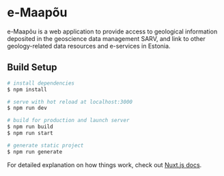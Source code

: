 # e-Maapõu
e-Maapõu is a web application to provide access to geological information deposited in the geoscience data management SARV, and link to other geology-related data resources and e-services in Estonia.

## Build Setup

```bash
# install dependencies
$ npm install

# serve with hot reload at localhost:3000
$ npm run dev

# build for production and launch server
$ npm run build
$ npm run start

# generate static project
$ npm run generate
```

For detailed explanation on how things work, check out [Nuxt.js docs](https://nuxtjs.org).
